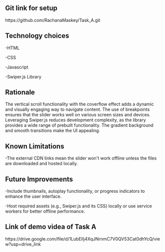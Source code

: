 <h2>Git link for setup</h2>
https://github.com/RachanaMaskey/Task_A.git

<h2>Technology choices</h2>

-HTML

-CSS

-Javascript

-Swiper.js Library

<h2>Rationale</h2>

The vertical scroll functionality with the coverflow effect adds a dynamic and visually engaging way to navigate content.
The use of breakpoints ensures that the slider works well on various screen sizes and devices.
Leveraging Swiper.js reduces development complexity, as the library provides a wide range of prebuilt functionality.
The gradient background and smooth transitions make the UI appealing.

<h2>Known Limitations</h2>

-The external CDN links mean the slider won't work offline unless the files are downloaded and hosted locally.

<h2>Future Improvements</h2>

-Include thumbnails, autoplay functionality, or progress indicators to enhance the user interface.

-Host required assets (e.g., Swiper.js and its CSS) locally or use service workers for better offline performance.


<h2>Link of demo videa of Task A</h2>
https://drive.google.com/file/d/1LubEIIj4XqJNrnmC7V0QV53Cat0dhYcQ/view?usp=drive_link

